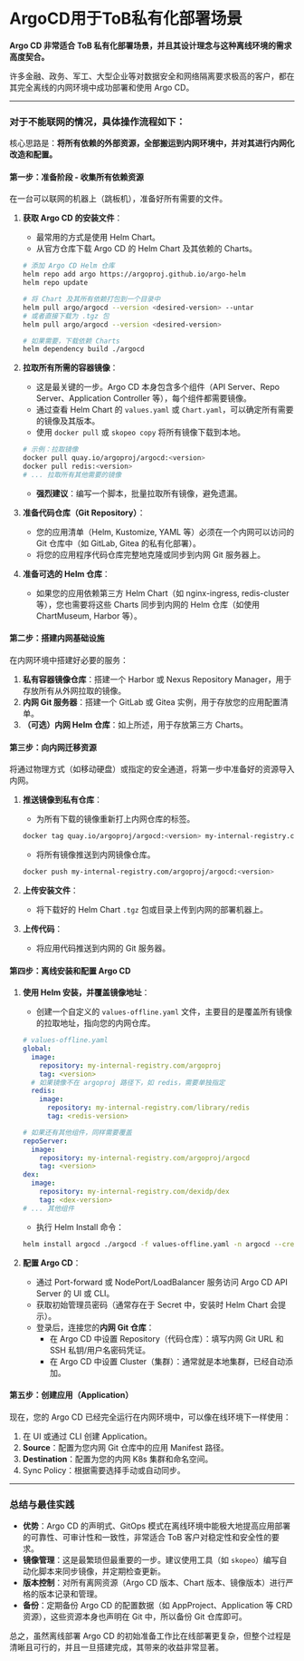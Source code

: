 # ArgoCD用于ToB私有化部署场景

**Argo CD 非常适合 ToB 私有化部署场景，并且其设计理念与这种离线环境的需求高度契合。**

许多金融、政务、军工、大型企业等对数据安全和网络隔离要求极高的客户，都在其完全离线的内网环境中成功部署和使用 Argo CD。

---

### 对于不能联网的情况，具体操作流程如下：

核心思路是：**将所有依赖的外部资源，全部搬运到内网环境中，并对其进行内网化改造和配置。**

#### 第一步：准备阶段 - 收集所有依赖资源

在一台可以联网的机器上（跳板机），准备好所有需要的文件。

1.  **获取 Argo CD 的安装文件**：
    *   最常用的方式是使用 Helm Chart。
    *   从官方仓库下载 Argo CD 的 Helm Chart 及其依赖的 Charts。
    ```bash
    # 添加 Argo CD Helm 仓库
    helm repo add argo https://argoproj.github.io/argo-helm
    helm repo update
    
    # 将 Chart 及其所有依赖打包到一个目录中
    helm pull argo/argocd --version <desired-version> --untar
    # 或者直接下载为 .tgz 包
    helm pull argo/argocd --version <desired-version>
    
    # 如果需要，下载依赖 Charts
    helm dependency build ./argocd
    ```

2.  **拉取所有所需的容器镜像**：
    *   这是最关键的一步。Argo CD 本身包含多个组件（API Server、Repo Server、Application Controller 等），每个组件都需要镜像。
    *   通过查看 Helm Chart 的 `values.yaml` 或 `Chart.yaml`，可以确定所有需要的镜像及其版本。
    *   使用 `docker pull` 或 `skopeo copy` 将所有镜像下载到本地。
    ```bash
    # 示例：拉取镜像
    docker pull quay.io/argoproj/argocd:<version>
    docker pull redis:<version>
    # ... 拉取所有其他需要的镜像
    ```
    *   **强烈建议**：编写一个脚本，批量拉取所有镜像，避免遗漏。

3.  **准备代码仓库（Git Repository）**：
    *   您的应用清单（Helm, Kustomize, YAML 等）必须在一个内网可以访问的 Git 仓库中（如 GitLab, Gitea 的私有化部署）。
    *   将您的应用程序代码仓库完整地克隆或同步到内网 Git 服务器上。

4.  **准备可选的 Helm 仓库**：
    *   如果您的应用依赖第三方 Helm Chart（如 nginx-ingress, redis-cluster 等），您也需要将这些 Charts 同步到内网的 Helm 仓库（如使用 ChartMuseum, Harbor 等）。

#### 第二步：搭建内网基础设施

在内网环境中搭建好必要的服务：

1.  **私有容器镜像仓库**：搭建一个 Harbor 或 Nexus Repository Manager，用于存放所有从外网拉取的镜像。
2.  **内网 Git 服务器**：搭建一个 GitLab 或 Gitea 实例，用于存放您的应用配置清单。
3.  **（可选）内网 Helm 仓库**：如上所述，用于存放第三方 Charts。

#### 第三步：向内网迁移资源

将通过物理方式（如移动硬盘）或指定的安全通道，将第一步中准备好的资源导入内网。

1.  **推送镜像到私有仓库**：
    *   为所有下载的镜像重新打上内网仓库的标签。
    ```bash
    docker tag quay.io/argoproj/argocd:<version> my-internal-registry.com/argoproj/argocd:<version>
    ```
    *   将所有镜像推送到内网镜像仓库。
    ```bash
    docker push my-internal-registry.com/argoproj/argocd:<version>
    ```

2.  **上传安装文件**：
    *   将下载好的 Helm Chart `.tgz` 包或目录上传到内网的部署机器上。

3.  **上传代码**：
    *   将应用代码推送到内网的 Git 服务器。

#### 第四步：离线安装和配置 Argo CD

1.  **使用 Helm 安装，并覆盖镜像地址**：
    *   创建一个自定义的 `values-offline.yaml` 文件，主要目的是覆盖所有镜像的拉取地址，指向您的内网仓库。
    ```yaml
    # values-offline.yaml
    global:
      image:
        repository: my-internal-registry.com/argoproj
        tag: <version>
      # 如果镜像不在 argoproj 路径下，如 redis，需要单独指定
      redis:
        image:
          repository: my-internal-registry.com/library/redis
          tag: <redis-version>
    
    # 如果还有其他组件，同样需要覆盖
    repoServer:
      image:
        repository: my-internal-registry.com/argoproj/argocd
        tag: <version>
    dex:
      image:
        repository: my-internal-registry.com/dexidp/dex
        tag: <dex-version>
    # ... 其他组件
    ```
    *   执行 Helm Install 命令：
    ```bash
    helm install argocd ./argocd -f values-offline.yaml -n argocd --create-namespace
    ```

2.  **配置 Argo CD**：
    *   通过 Port-forward 或 NodePort/LoadBalancer 服务访问 Argo CD API Server 的 UI 或 CLI。
    *   获取初始管理员密码（通常存在于 Secret 中，安装时 Helm Chart 会提示）。
    *   登录后，连接您的**内网 Git 仓库**：
        *   在 Argo CD 中设置 Repository（代码仓库）：填写内网 Git URL 和 SSH 私钥/用户名密码凭证。
        *   在 Argo CD 中设置 Cluster（集群）：通常就是本地集群，已经自动添加。

#### 第五步：创建应用（Application）

现在，您的 Argo CD 已经完全运行在内网环境中，可以像在线环境下一样使用：

1.  在 UI 或通过 CLI 创建 Application。
2.  **Source**：配置为您内网 Git 仓库中的应用 Manifest 路径。
3.  **Destination**：配置为您的内网 K8s 集群和命名空间。
4.  Sync Policy：根据需要选择手动或自动同步。

---

### 总结与最佳实践

*   **优势**：Argo CD 的声明式、GitOps 模式在离线环境中能极大地提高应用部署的可靠性、可审计性和一致性，非常适合 ToB 客户对稳定性和安全性的要求。
*   **镜像管理**：这是最繁琐但最重要的一步。建议使用工具（如 `skopeo`）编写自动化脚本来同步镜像，并定期检查更新。
*   **版本控制**：对所有离网资源（Argo CD 版本、Chart 版本、镜像版本）进行严格的版本记录和管理。
*   **备份**：定期备份 Argo CD 的配置数据（如 AppProject、Application 等 CRD 资源），这些资源本身也声明在 Git 中，所以备份 Git 仓库即可。

总之，虽然离线部署 Argo CD 的初始准备工作比在线部署更复杂，但整个过程是清晰且可行的，并且一旦搭建完成，其带来的收益非常显著。